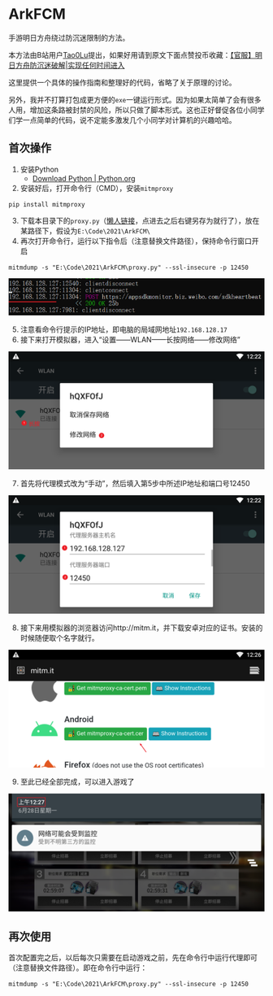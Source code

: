 # ArkFCM
手游明日方舟绕过防沉迷限制的方法。

本方法由B站用户[Tao0Lu](https://space.bilibili.com/401343976)提出，如果好用请到原文下面点赞投币收藏：[【官服】明日方舟防沉迷破解|实现任何时间进入](https://www.bilibili.com/read/cv7795601)

这里提供一个具体的操作指南和整理好的代码，省略了关于原理的讨论。

另外，我并不打算打包成更方便的`exe`一键运行形式。因为如果太简单了会有很多人用，增加这条路被封禁的风险，所以只做了脚本形式。这也正好督促各位小同学们学一点简单的代码，说不定能多激发几个小同学对计算机的兴趣哈哈。

## 首次操作

1. 安装Python
   - [Download Python | Python.org](https://www.python.org/downloads/)
2. 安装好后，打开命令行（CMD），安装`mitmproxy`

```shell
pip install mitmproxy
```

3. 下载本目录下的`proxy.py`（[懒人链接](https://raw.githubusercontent.com/Wenzhi-Ding/ArkFCM/main/proxy.py)，点进去之后右键另存为就行了），放在某路径下，假设为`E:\Code\2021\ArkFCM\`
4. 再次打开命令行，运行以下指令后（注意替换文件路径），保持命令行窗口开启

```shell
mitmdump -s "E:\Code\2021\ArkFCM\proxy.py" --ssl-insecure -p 12450
```

![cmd](./cmd.png)

5. 注意看命令行提示的IP地址，即电脑的局域网地址`192.168.128.17`
6. 接下来打开模拟器，进入“设置——WLAN——长按网络——修改网络”

![network1](./network1.png)

7. 首先将代理模式改为“手动”，然后填入第5步中所述IP地址和端口号12450

![network2](./network2.png)

8. 接下来用模拟器的浏览器访问http://mitm.it，并下载安卓对应的证书。安装的时候随便取个名字就行。

![network3](./network3.png)

9. 至此已经全部完成，可以进入游戏了

![finish](./finish.png)

## 再次使用

首次配置完之后，以后每次只需要在启动游戏之前，先在命令行中运行代理即可（注意替换文件路径）。即在命令行中运行：

```shell
mitmdump -s "E:\Code\2021\ArkFCM\proxy.py" --ssl-insecure -p 12450
```


